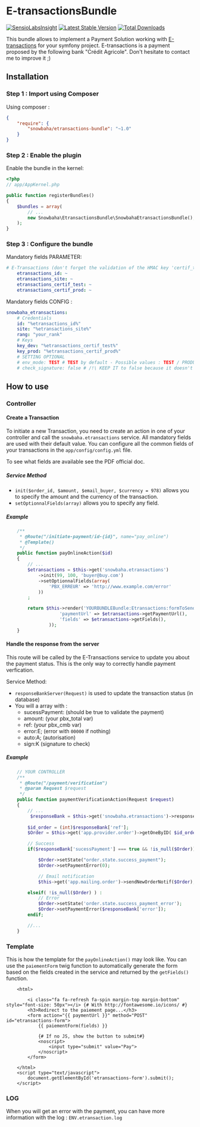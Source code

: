 # E-transactionsBundle


[![SensioLabsInsight](https://insight.sensiolabs.com/projects/480895ee-8a76-4bd6-a823-9e0a90f32576/big.png)](https://insight.sensiolabs.com/projects/480895ee-8a76-4bd6-a823-9e0a90f32576) [![Latest Stable Version](https://poser.pugx.org/snowbaha/etransactions-bundle/v/stable)](https://packagist.org/packages/snowbaha/etransactions-bundle)  [![Total Downloads](https://poser.pugx.org/snowbaha/etransactions-bundle/downloads)](https://packagist.org/packages/snowbaha/etransactions-bundle)

This bundle allows to implement a Payment Solution working with [E-transactions](https://www.e-transactions.fr) for your symfony project.
E-transactions is a payment proposed by the following bank "Crédit Agricole".
Don't hesitate to contact me to improve it ;)

## Installation
### Step 1 : Import using Composer
Using composer :
```json
{
    "require": {
        "snowbaha/etransactions-bundle": "~1.0"
    }
}
```

### Step 2 : Enable the plugin
Enable the bundle in the kernel:
```php
<?php
// app/AppKernel.php

public function registerBundles()
{
    $bundles = array(
        // ...
        new Snowbaha\EtransactionsBundle\SnowbahaEtransactionsBundle(),
    );
}
```

### Step 3 : Configure the bundle
Mandatory fields PARAMETER:
```yaml
# E-Transactions (don't forget the validation of the HMAC key 'certif_test/prod' by email)
    etransactions_id: ~
    etransactions_site: ~
    etransactions_certif_test: ~
    etransactions_certif_prod: ~
```

Mandatory fields CONFIG :
```yaml
snowbaha_etransactions:
    # Credentials
    id: "%etransactions_id%"
    site: "%etransactions_site%"
    rang: "your_rank"
    # Keys
    key_dev: "%etransactions_certif_test%"
    key_prod: "%etransactions_certif_prod%"
    # SETTING OPTIONAL
    # env_mode: TEST # TEST by default - Possible values : TEST / PRODUCTION
    # check_signature: false # /!\ KEEP IT to false because it doesn't work and i DONT KNOW WHY (let me know if you have a solution) false by Default (if you want to check the signature of the IPN Bank

```

## How to use
### Controller
#### Create a Transaction
To initiate a new Transaction, you need to create an action in one of your controller and call the `snowbaha.etransactions` service. 
All mandatory fields are used with their default value. You can configure all the common fields of your transactions in the `app/config/config.yml` file.

To see what fields are available see the PDF official doc.

##### Service Method
* `init($order_id, $amount, $email_buyer, $currency = 978)` allows you to specify the amount and the currency of the transaction.
* `setOptionnalFields(array)` allows you to specify any field.

##### Example
```php
    /**
     * @Route("/initiate-payment/id-{id}", name="pay_online")
     * @Template()
     */
    public function payOnlineAction($id)
    {
        // ...
        $etransactions = $this->get('snowbaha.etransactions')
            ->init(99, 100, 'buyer@buy.com')
            ->setOptionnalFields(array(
                'PBX_ERREUR' => 'http://www.example.com/error'
            ))
        ;

        return $this->render('YOURBUNDLEBundle:Etransactions:formToSend.html.twig', array(
                    'paymentUrl' => $etransactions->getPaymentUrl(),
                    'fields' => $etransactions->getFields(),
                ));
    }
```
#### Handle the response from the server
This route will be called by the E-Transactions service to update you about the payment status. This is the only way to correctly handle payment verfication.

Service Method:
* `responseBankServer(Request)` is used to update the transaction status (in database)
* You will a array with :
    * sucessPayment: (should be true to validate the payment)
    * amount: (your pbx_total var)
    * ref: (your pbx_cmb var)
    * error:E; (error with `00000` if nothing)
    * auto:A; (autorisation)
    * sign:K  (signature to check)

##### Example
```php
    // YOUR CONTROLLER
    /**
     * @Route("/payment/verification")
     * @param Request $request
     */
    public function paymentVerificationAction(Request $request)
    {
        // ...
         $responseBank = $this->get('snowbaha.etransactions')->responseBankServer($request);
        
        $id_order = (int)$responseBank['ref'];
        $Order = $this->get('app.provider.order')->getOneByID( $id_order );

        // Success
        if($responseBank['sucessPayment'] === true && !is_null($Order)) :

            $Order->setState("order.state.success_payment");
            $Order->setPaymentError(0);

            // Email notification
            $this->get('app.mailing.order')->sendNewOrderNotif($Order);

        elseif( !is_null($Order) ) :
            // Error
            $Order->setState('order.state.success_payment_error');
            $Order->setPaymentError($responseBank['error']);
        endif;

        //...
    }
```

### Template
This is how the template for the `payOnlineAction()` may look like. You can use the `paiementForm` twig function to automatically generate the form based on the fields created in the service and returned by the `getFields()` function.
```twig
    <html>

        <i class="fa fa-refresh fa-spin margin-top margin-bottom" style="font-size: 50px"></i> {# With http://fontawesome.io/icons/ #}
        <h3>Redirect to the paiement page...</h3>
        <form action="{{ paymentUrl }}" method="POST" id="etransactions-form">
            {{ paiementForm(fields) }}

            {# If no JS, show the button to submit#}
            <noscript>
                <input type="submit" value="Pay">
            </noscript>
        </form>
        
    </html>
    <script type="text/javascript">
        document.getElementById('etransactions-form').submit();
    </script>
```

### LOG
When you will get an error with the payment, you can have more information with the log : `ENV.etransaction.log`
